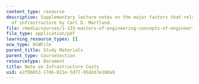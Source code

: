 ```yaml
---
content_type: resource
description: Supplementary lecture notes on the major factors that relate to the cost
  of infrastructure by Carl D. Martland.
file: /media/courses/1-133-masters-of-engineering-concepts-of-engineering-practice-fall-2007/e2f9b6531746821e5d7795d2d7e108a9_inf_costs.pdf
file_type: application/pdf
learning_resource_types: []
ocw_type: OCWFile
parent_title: Study Materials
parent_type: CourseSection
resourcetype: Document
title: Note on Infrastructure Costs
uid: e2f9b653-1746-821e-5d77-95d2d7e108a9
---
```


